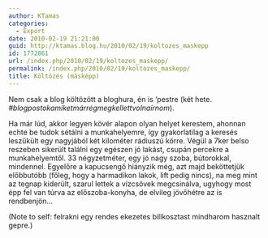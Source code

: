 ```yaml
---
author: KTamas
categories:
  - Export
date: 2010-02-19 21:21:00
guid: http://ktamas.blog.hu/2010/02/19/koltozes_maskepp
id: 1772861
url: /index.php/2010/02/19/koltozes_maskepp/
permalink: /index.php/2010/02/19/koltozes_maskepp/
title: Költözés (másképp)
---
```


Nem csak a blog költözött a bloghura, én is &#8216;pestre (két hete. _#blogpostokamiketmárrégmegkellettvolnaírnom_).

Ha már lúd, akkor legyen kövér alapon olyan helyet kerestem, ahonnan echte be tudok sétálni a munkahelyemre, így gyakorlatilag a keresés leszűkült egy nagyjából két kilométer rádiuszú körre. Végül a 7ker belso reszeben sikerült találni egy egészen jó lakást, csupán percekre a munkahelyemtől.&nbsp;33 négyzetméter, egy jó nagy szoba, bútorokkal, mindennel.&nbsp;Egyelőre a kapucsengő hiányzik még, azt majd beköttetjük előbbutóbb (főleg, hogy a harmadikon lakok, lift pedig nincs), na meg mint az tegnap kiderült, szarul lettek a vízcsövek megcsinálva, ugyhogy most épp fel van túrva az előszoba-konyha, de elvileg jövőhétre az is rendbenjön&#8230;

(Note to self: felrakni egy rendes ekezetes billkosztast mindharom hasznalt gepre.)
